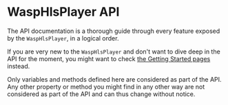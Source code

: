 # WaspHlsPlayer API

The API documentation is a thorough guide through every feature exposed
by the `WaspHlsPlayer`, in a logical order.

If you are very new to the `WaspHlsPlayer` and don't want to dive deep in
the API for the moment, you might want to check [the Getting Started
pages](../Getting_Started/Welcome.md) instead.

<div class="warning">
Only variables and methods defined here are considered as part of the API. Any
other property or method you might find in any other way are not considered as
part of the API and can thus change without notice.
</div>
